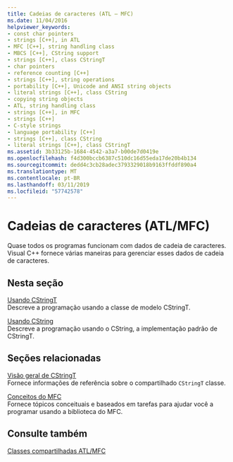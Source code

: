 ```yaml
---
title: Cadeias de caracteres (ATL – MFC)
ms.date: 11/04/2016
helpviewer_keywords:
- const char pointers
- strings [C++], in ATL
- MFC [C++], string handling class
- MBCS [C++], CString support
- strings [C++], class CStringT
- char pointers
- reference counting [C++]
- strings [C++], string operations
- portability [C++], Unicode and ANSI string objects
- literal strings [C++], class CString
- copying string objects
- ATL, string handling class
- strings [C++], in MFC
- strings [C++]
- C-style strings
- language portability [C++]
- strings [C++], class CString
- literal strings [C++], class CStringT
ms.assetid: 3b33125b-1684-4542-a3a7-b00de7d0419e
ms.openlocfilehash: f4d300bccb6387c510dc16d55eda17de20b4b134
ms.sourcegitcommit: dedd4c3cb28adec3793329018b9163ffddf890a4
ms.translationtype: MT
ms.contentlocale: pt-BR
ms.lasthandoff: 03/11/2019
ms.locfileid: "57742578"
---
```

# <a name="strings-atlmfc"></a>Cadeias de caracteres (ATL/MFC)

Quase todos os programas funcionam com dados de cadeia de caracteres. Visual C++ fornece várias maneiras para gerenciar esses dados de cadeia de caracteres.

## <a name="in-this-section"></a>Nesta seção

[Usando CStringT](../atl-mfc-shared/using-cstringt.md)<br/>
Descreve a programação usando a classe de modelo CStringT.

[Usando CString](../atl-mfc-shared/using-cstring.md)<br/>
Descreve a programação usando o CString, a implementação padrão de CStringT.

## <a name="related-sections"></a>Seções relacionadas

[Visão geral de CStringT](../atl-mfc-shared/reference/cstringt-class.md)<br/>
Fornece informações de referência sobre o compartilhado `CStringT` classe.

[Conceitos do MFC](../mfc/mfc-concepts.md)<br/>
Fornece tópicos conceituais e baseados em tarefas para ajudar você a programar usando a biblioteca do MFC.

## <a name="see-also"></a>Consulte também

[Classes compartilhadas ATL/MFC](../atl-mfc-shared/atl-mfc-shared-classes.md)
